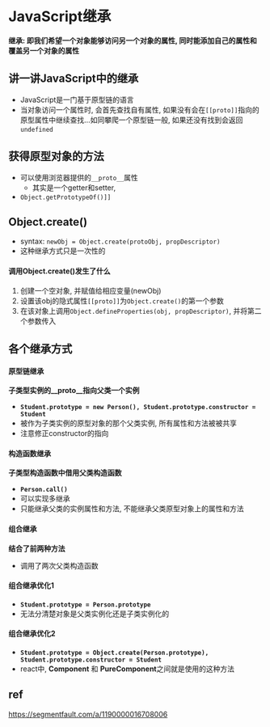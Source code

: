 # JavaScript继承

**继承: 即我们希望一个对象能够访问另一个对象的属性, 同时能添加自己的属性和覆盖另一个对象的属性**



## 讲一讲JavaScript中的继承

- JavaScript是一门基于原型链的语言
- 当对象访问一个属性时, 会首先查找自有属性, 如果没有会在`[[proto]]`指向的原型属性中继续查找...如同攀爬一个原型链一般, 如果还没有找到会返回`undefined`



## 获得原型对象的方法

- 可以使用浏览器提供的`__proto__`属性
  - 其实是一个getter和setter, 
- `Object.getPrototypeOf()]]`





## Object.create()

- syntax: `newObj = Object.create(protoObj, propDescriptor)`
- 这种继承方式只是一次性的

#### 调用Object.create()发生了什么

1. 创建一个空对象, 并赋值给相应变量(newObj)
2. 设置该obj的隐式属性`[[proto]]`为`Object.create()`的第一个参数
3. 在该对象上调用`Object.defineProperties(obj, propDescriptor)`, 并将第二个参数传入





## 各个继承方式



#### 原型链继承

**子类型实例的__proto__指向父类一个实例**

- **`Student.prototype = new Person(), Student.prototype.constructor = Student`**
- 被作为子类实例的原型对象的那个父类实例, 所有属性和方法被被共享
- 注意修正constructor的指向



#### 构造函数继承

**子类型构造函数中借用父类构造函数**

- **`Person.call()`**
- 可以实现多继承
- 只能继承父类的实例属性和方法, 不能继承父类原型对象上的属性和方法



#### 组合继承

**结合了前两种方法**

- 调用了两次父类构造函数



#### 组合继承优化1

- **`Student.prototype = Person.prototype`**
- 无法分清楚对象是父类实例化还是子类实例化的



#### 组合继承优化2

- **`Student.prototype = Object.create(Person.prototype), Student.prototype.constructor = Student`**
- react中, **Component** 和 **PureComponent**之间就是使用的这种方法





## ref

https://segmentfault.com/a/1190000016708006